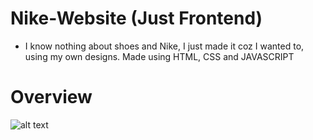 # Nike-Website (Just Frontend)
- I know nothing about shoes and Nike, I just made it coz I wanted to, using my own designs.
Made using HTML, CSS and JAVASCRIPT
# Overview
![alt text](https://dl.dropbox.com/s/2635hg4rffhv8nh/nike.PNG?dl=0)
